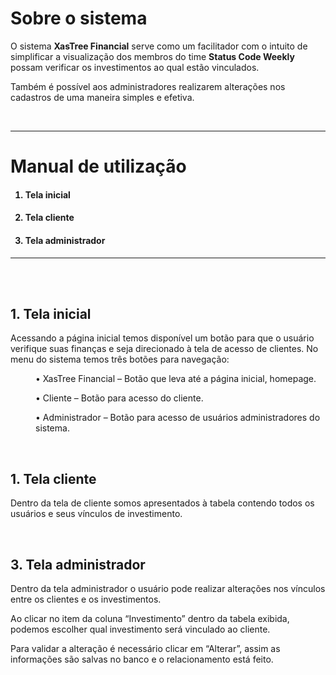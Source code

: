 


<!-- <p align="center"><a href="https://laravel.com" target="_blank"><img src="https://raw.githubusercontent.com/laravel/art/master/logo-lockup/5%20SVG/2%20CMYK/1%20Full%20Color/laravel-logolockup-cmyk-red.svg" width="400"></a></p>

<p align="center">
<a href="https://travis-ci.org/laravel/framework"><img src="https://travis-ci.org/laravel/framework.svg" alt="Build Status"></a>
<a href="https://packagist.org/packages/laravel/framework"><img src="https://img.shields.io/packagist/dt/laravel/framework" alt="Total Downloads"></a>
<a href="https://packagist.org/packages/laravel/framework"><img src="https://img.shields.io/packagist/v/laravel/framework" alt="Latest Stable Version"></a>
<a href="https://packagist.org/packages/laravel/framework"><img src="https://img.shields.io/packagist/l/laravel/framework" alt="License"></a>
</p>

## About Laravel

Laravel is a web application framework with expressive, elegant syntax. We believe development must be an enjoyable and creative experience to be truly fulfilling. Laravel takes the pain out of development by easing common tasks used in many web projects, such as:

- [Simple, fast routing engine](https://laravel.com/docs/routing).
- [Powerful dependency injection container](https://laravel.com/docs/container).
- Multiple back-ends for [session](https://laravel.com/docs/session) and [cache](https://laravel.com/docs/cache) storage.
- Expressive, intuitive [database ORM](https://laravel.com/docs/eloquent).
- Database agnostic [schema migrations](https://laravel.com/docs/migrations).
- [Robust background job processing](https://laravel.com/docs/queues).
- [Real-time event broadcasting](https://laravel.com/docs/broadcasting).

Laravel is accessible, powerful, and provides tools required for large, robust applications.

## Learning Laravel

Laravel has the most extensive and thorough [documentation](https://laravel.com/docs) and video tutorial library of all modern web application frameworks, making it a breeze to get started with the framework.

If you don't feel like reading, [Laracasts](https://laracasts.com) can help. Laracasts contains over 1500 video tutorials on a range of topics including Laravel, modern PHP, unit testing, and JavaScript. Boost your skills by digging into our comprehensive video library.

## Laravel Sponsors

We would like to extend our thanks to the following sponsors for funding Laravel development. If you are interested in becoming a sponsor, please visit the Laravel [Patreon page](https://patreon.com/taylorotwell).

### Premium Partners

- **[Vehikl](https://vehikl.com/)**
- **[Tighten Co.](https://tighten.co)**
- **[Kirschbaum Development Group](https://kirschbaumdevelopment.com)**
- **[64 Robots](https://64robots.com)**
- **[Cubet Techno Labs](https://cubettech.com)**
- **[Cyber-Duck](https://cyber-duck.co.uk)**
- **[Many](https://www.many.co.uk)**
- **[Webdock, Fast VPS Hosting](https://www.webdock.io/en)**
- **[DevSquad](https://devsquad.com)**
- **[Curotec](https://www.curotec.com/)**
- **[OP.GG](https://op.gg)**

## Contributing

Thank you for considering contributing to the Laravel framework! The contribution guide can be found in the [Laravel documentation](https://laravel.com/docs/contributions).

## Code of Conduct

In order to ensure that the Laravel community is welcoming to all, please review and abide by the [Code of Conduct](https://laravel.com/docs/contributions#code-of-conduct).

## Security Vulnerabilities

If you discover a security vulnerability within Laravel, please send an e-mail to Taylor Otwell via [taylor@laravel.com](mailto:taylor@laravel.com). All security vulnerabilities will be promptly addressed.

## License

The Laravel framework is open-sourced software licensed under the [MIT license](https://opensource.org/licenses/MIT). -->


<html>
<head>
<title>Manual</title>

</head>
<body>

<h1>Sobre o sistema</h1>
<p> O sistema <b>XasTree Financial</b> serve como um facilitador com o intuito de simplificar a visualização dos membros do time <b>Status Code Weekly</b> possam verificar os investimentos ao qual estão vinculados.</p>
<p>Também é possível aos administradores realizarem alterações nos cadastros de uma maneira simples e efetiva.</p>
<br>
<hr>
<h1>Manual de utilização</h1>
<ol>
<h4><li> Tela inicial</li></h4>
<h4><li> Tela cliente</li></h4>
<h4><li> Tela administrador</li></h4>
</ol>
<hr>
<br>
<br>

<h2>1. Tela inicial</a></h2>
<p><dt>Acessando a página inicial temos disponível um botão para que o usuário verifique suas finanças e seja direcionado à tela de acesso de clientes.
No menu do sistema temos três botões para navegação:</dt></p>
<p><dd>• XasTree Financial – Botão que leva até a página inicial, homepage.</dd></p>
<p><dd>• Cliente – Botão para acesso do cliente.</dd></p>
<p><dd>• Administrador – Botão para acesso de usuários administradores do sistema.</dd></p>
<br>

<h2>1. Tela cliente</h2>
<p>Dentro da tela de cliente somos apresentados à tabela contendo todos os usuários e seus vínculos de investimento.</p>
<br>

<h2>3. Tela administrador</h2>
<p>Dentro da tela administrador o usuário pode realizar alterações nos vínculos entre os clientes e os investimentos.</p>
<p>Ao clicar no item da coluna “Investimento” dentro da tabela exibida, podemos escolher qual investimento será vinculado ao cliente.</p>
<p>Para validar a alteração é necessário clicar em “Alterar”, assim as informações são salvas no banco e o relacionamento está feito.</p>
<br>
<br>



</body>
</html>
